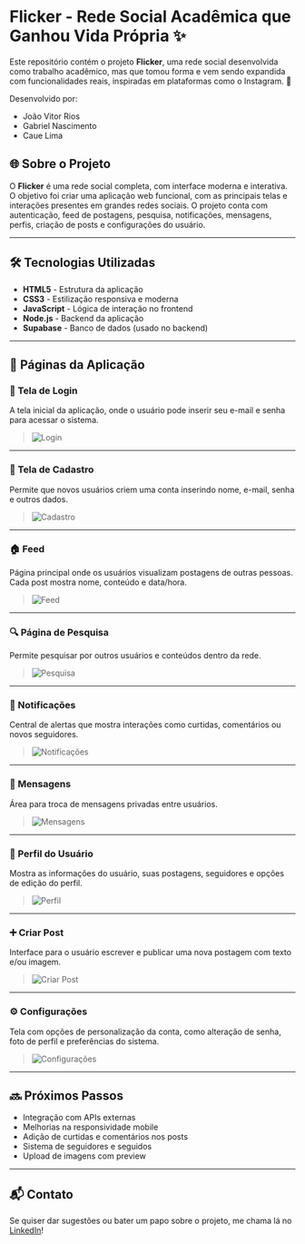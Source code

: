 # Flicker - Rede Social Acadêmica que Ganhou Vida Própria ✨

Este repositório contém o projeto **Flicker**, uma rede social desenvolvida como trabalho acadêmico, mas que tomou forma e vem sendo expandida com funcionalidades reais, inspiradas em plataformas como o Instagram. 🚀

Desenvolvido por:
- João Vitor Rios
- Gabriel Nascimento
- Caue Lima

## 🌐 Sobre o Projeto

O **Flicker** é uma rede social completa, com interface moderna e interativa. O objetivo foi criar uma aplicação web funcional, com as principais telas e interações presentes em grandes redes sociais. O projeto conta com autenticação, feed de postagens, pesquisa, notificações, mensagens, perfis, criação de posts e configurações do usuário.

---

## 🛠 Tecnologias Utilizadas

- **HTML5** - Estrutura da aplicação
- **CSS3** - Estilização responsiva e moderna
- **JavaScript** - Lógica de interação no frontend
- **Node.js** - Backend da aplicação
- **Supabase** - Banco de dados (usado no backend)

---

## 📸 Páginas da Aplicação

### 🔐 Tela de Login

A tela inicial da aplicação, onde o usuário pode inserir seu e-mail e senha para acessar o sistema.

> ![Login](coloque-o-link-da-imagem-aqui)

---

### 📝 Tela de Cadastro

Permite que novos usuários criem uma conta inserindo nome, e-mail, senha e outros dados.

> ![Cadastro](coloque-o-link-da-imagem-aqui)

---

### 🏠 Feed

Página principal onde os usuários visualizam postagens de outras pessoas. Cada post mostra nome, conteúdo e data/hora.

> ![Feed](coloque-o-link-da-imagem-aqui)

---

### 🔍 Página de Pesquisa

Permite pesquisar por outros usuários e conteúdos dentro da rede.

> ![Pesquisa](coloque-o-link-da-imagem-aqui)

---

### 🔔 Notificações

Central de alertas que mostra interações como curtidas, comentários ou novos seguidores.

> ![Notificações](coloque-o-link-da-imagem-aqui)

---

### 💬 Mensagens

Área para troca de mensagens privadas entre usuários.

> ![Mensagens](coloque-o-link-da-imagem-aqui)

---

### 👤 Perfil do Usuário

Mostra as informações do usuário, suas postagens, seguidores e opções de edição do perfil.

> ![Perfil](coloque-o-link-da-imagem-aqui)

---

### ➕ Criar Post

Interface para o usuário escrever e publicar uma nova postagem com texto e/ou imagem.

> ![Criar Post](coloque-o-link-da-imagem-aqui)

---

### ⚙️ Configurações

Tela com opções de personalização da conta, como alteração de senha, foto de perfil e preferências do sistema.

> ![Configurações](coloque-o-link-da-imagem-aqui)

---

## 🔜 Próximos Passos

- Integração com APIs externas
- Melhorias na responsividade mobile
- Adição de curtidas e comentários nos posts
- Sistema de seguidores e seguidos
- Upload de imagens com preview

---

## 📬 Contato

Se quiser dar sugestões ou bater um papo sobre o projeto, me chama lá no [LinkedIn](https://www.linkedin.com/in/joaovitorrios/)!
